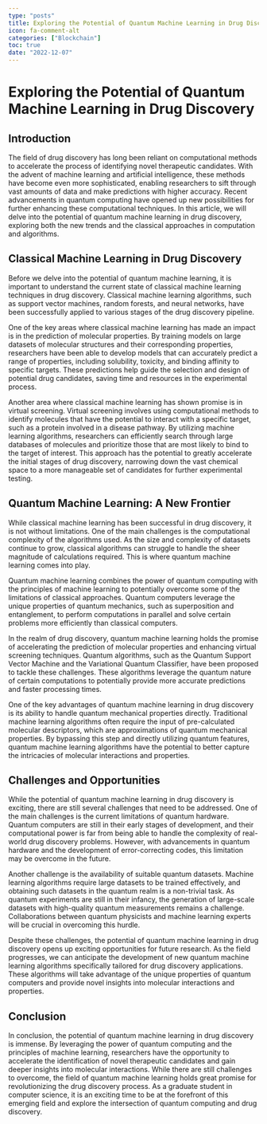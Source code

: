 ```yaml
---
type: "posts"
title: Exploring the Potential of Quantum Machine Learning in Drug Discovery
icon: fa-comment-alt
categories: ["Blockchain"]
toc: true
date: "2022-12-07"
---
```




# Exploring the Potential of Quantum Machine Learning in Drug Discovery

## Introduction

The field of drug discovery has long been reliant on computational methods to accelerate the process of identifying novel therapeutic candidates. With the advent of machine learning and artificial intelligence, these methods have become even more sophisticated, enabling researchers to sift through vast amounts of data and make predictions with higher accuracy. Recent advancements in quantum computing have opened up new possibilities for further enhancing these computational techniques. In this article, we will delve into the potential of quantum machine learning in drug discovery, exploring both the new trends and the classical approaches in computation and algorithms.

## Classical Machine Learning in Drug Discovery

Before we delve into the potential of quantum machine learning, it is important to understand the current state of classical machine learning techniques in drug discovery. Classical machine learning algorithms, such as support vector machines, random forests, and neural networks, have been successfully applied to various stages of the drug discovery pipeline.

One of the key areas where classical machine learning has made an impact is in the prediction of molecular properties. By training models on large datasets of molecular structures and their corresponding properties, researchers have been able to develop models that can accurately predict a range of properties, including solubility, toxicity, and binding affinity to specific targets. These predictions help guide the selection and design of potential drug candidates, saving time and resources in the experimental process.

Another area where classical machine learning has shown promise is in virtual screening. Virtual screening involves using computational methods to identify molecules that have the potential to interact with a specific target, such as a protein involved in a disease pathway. By utilizing machine learning algorithms, researchers can efficiently search through large databases of molecules and prioritize those that are most likely to bind to the target of interest. This approach has the potential to greatly accelerate the initial stages of drug discovery, narrowing down the vast chemical space to a more manageable set of candidates for further experimental testing.

## Quantum Machine Learning: A New Frontier

While classical machine learning has been successful in drug discovery, it is not without limitations. One of the main challenges is the computational complexity of the algorithms used. As the size and complexity of datasets continue to grow, classical algorithms can struggle to handle the sheer magnitude of calculations required. This is where quantum machine learning comes into play.

Quantum machine learning combines the power of quantum computing with the principles of machine learning to potentially overcome some of the limitations of classical approaches. Quantum computers leverage the unique properties of quantum mechanics, such as superposition and entanglement, to perform computations in parallel and solve certain problems more efficiently than classical computers.

In the realm of drug discovery, quantum machine learning holds the promise of accelerating the prediction of molecular properties and enhancing virtual screening techniques. Quantum algorithms, such as the Quantum Support Vector Machine and the Variational Quantum Classifier, have been proposed to tackle these challenges. These algorithms leverage the quantum nature of certain computations to potentially provide more accurate predictions and faster processing times.

One of the key advantages of quantum machine learning in drug discovery is its ability to handle quantum mechanical properties directly. Traditional machine learning algorithms often require the input of pre-calculated molecular descriptors, which are approximations of quantum mechanical properties. By bypassing this step and directly utilizing quantum features, quantum machine learning algorithms have the potential to better capture the intricacies of molecular interactions and properties.

## Challenges and Opportunities

While the potential of quantum machine learning in drug discovery is exciting, there are still several challenges that need to be addressed. One of the main challenges is the current limitations of quantum hardware. Quantum computers are still in their early stages of development, and their computational power is far from being able to handle the complexity of real-world drug discovery problems. However, with advancements in quantum hardware and the development of error-correcting codes, this limitation may be overcome in the future.

Another challenge is the availability of suitable quantum datasets. Machine learning algorithms require large datasets to be trained effectively, and obtaining such datasets in the quantum realm is a non-trivial task. As quantum experiments are still in their infancy, the generation of large-scale datasets with high-quality quantum measurements remains a challenge. Collaborations between quantum physicists and machine learning experts will be crucial in overcoming this hurdle.

Despite these challenges, the potential of quantum machine learning in drug discovery opens up exciting opportunities for future research. As the field progresses, we can anticipate the development of new quantum machine learning algorithms specifically tailored for drug discovery applications. These algorithms will take advantage of the unique properties of quantum computers and provide novel insights into molecular interactions and properties.

## Conclusion

In conclusion, the potential of quantum machine learning in drug discovery is immense. By leveraging the power of quantum computing and the principles of machine learning, researchers have the opportunity to accelerate the identification of novel therapeutic candidates and gain deeper insights into molecular interactions. While there are still challenges to overcome, the field of quantum machine learning holds great promise for revolutionizing the drug discovery process. As a graduate student in computer science, it is an exciting time to be at the forefront of this emerging field and explore the intersection of quantum computing and drug discovery.